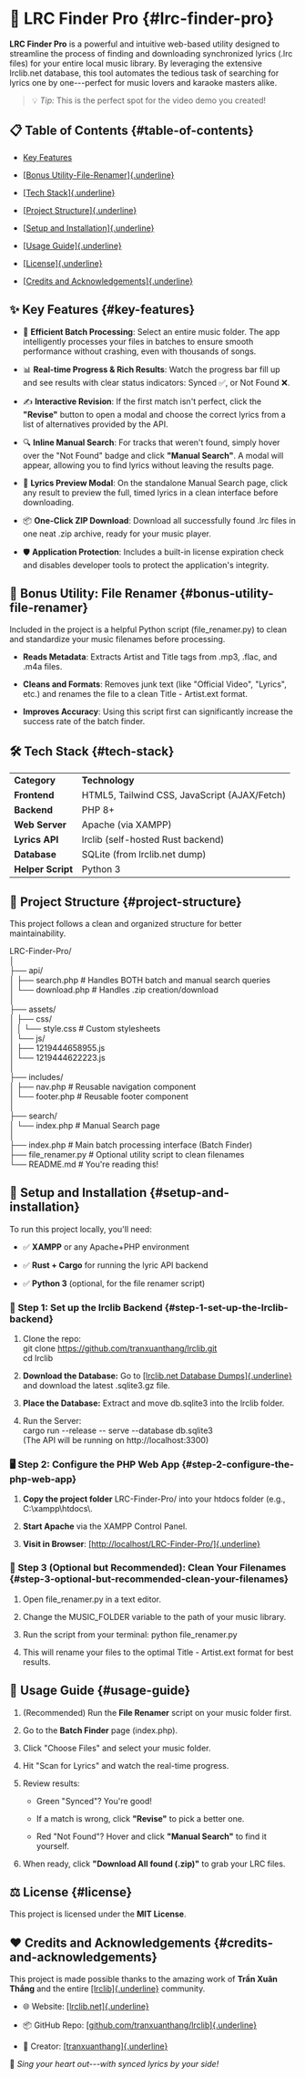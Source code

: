 # 🎵 LRC Finder Pro {#lrc-finder-pro}

**LRC Finder Pro** is a powerful and intuitive web-based utility
designed to streamline the process of finding and downloading
synchronized lyrics (.lrc files) for your entire local music library. By
leveraging the extensive lrclib.net database, this tool automates the
tedious task of searching for lyrics one by one---perfect for music
lovers and karaoke masters alike.

> 💡 *Tip:* This is the perfect spot for the video demo you created!

## 📋 Table of Contents {#table-of-contents}

- [Key Features](#key-features)

- [[Bonus
  Utility-File-Renamer]{.underline}](#bonus-utility-file-renamer)

- [[Tech Stack]{.underline}](#tech-stack)

- [[Project Structure]{.underline}](#project-structure)

- [[Setup and Installation]{.underline}](#setup-and-installation)

- [[Usage Guide]{.underline}](#usage-guide)

- [[License]{.underline}](#license)

- [[Credits and
  Acknowledgements]{.underline}](#credits-and-acknowledgements)

## ✨ Key Features {#key-features}

- 📂 **Efficient Batch Processing**: Select an entire music folder. The
  app intelligently processes your files in batches to ensure smooth
  performance without crashing, even with thousands of songs.

- 📊 **Real-time Progress & Rich Results**: Watch the progress bar fill
  up and see results with clear status indicators: Synced ✅, or Not
  Found ❌.

- ✍️ **Interactive Revision**: If the first match isn\'t perfect, click
  the **\"Revise\"** button to open a modal and choose the correct
  lyrics from a list of alternatives provided by the API.

- 🔍 **Inline Manual Search**: For tracks that weren\'t found, simply
  hover over the \"Not Found\" badge and click **\"Manual Search\"**. A
  modal will appear, allowing you to find lyrics without leaving the
  results page.

- 📄 **Lyrics Preview Modal**: On the standalone Manual Search page,
  click any result to preview the full, timed lyrics in a clean
  interface before downloading.

- 📦 **One-Click ZIP Download**: Download all successfully found .lrc
  files in one neat .zip archive, ready for your music player.

- 🛡️ **Application Protection**: Includes a built-in license expiration
  check and disables developer tools to protect the application\'s
  integrity.

## 🐍 Bonus Utility: File Renamer {#bonus-utility-file-renamer}

Included in the project is a helpful Python script (file_renamer.py) to
clean and standardize your music filenames before processing.

- **Reads Metadata**: Extracts Artist and Title tags from .mp3, .flac,
  and .m4a files.

- **Cleans and Formats**: Removes junk text (like \"Official Video\",
  \"Lyrics\", etc.) and renames the file to a clean Title - Artist.ext
  format.

- **Improves Accuracy**: Using this script first can significantly
  increase the success rate of the batch finder.

## 🛠️ Tech Stack {#tech-stack}

|                   |                                              |
|-------------------|----------------------------------------------|
| **Category**      | **Technology**                               |
| **Frontend**      | HTML5, Tailwind CSS, JavaScript (AJAX/Fetch) |
| **Backend**       | PHP 8+                                       |
| **Web Server**    | Apache (via XAMPP)                           |
| **Lyrics API**    | lrclib (self-hosted Rust backend)            |
| **Database**      | SQLite (from lrclib.net dump)                |
| **Helper Script** | Python 3                                     |

## 📁 Project Structure {#project-structure}

This project follows a clean and organized structure for better
maintainability.

LRC-Finder-Pro/  
│  
├── api/  
│ ├── search.php \# Handles BOTH batch and manual search queries  
│ └── download.php \# Handles .zip creation/download  
│  
├── assets/  
│ ├── css/  
│ │ └── style.css \# Custom stylesheets  
│ └── js/  
│ ├── 1219444658955.js  
│ └── 1219444622223.js  
│  
├── includes/  
│ ├── nav.php \# Reusable navigation component  
│ └── footer.php \# Reusable footer component  
│  
├── search/  
│ └── index.php \# Manual Search page  
│  
├── index.php \# Main batch processing interface (Batch Finder)  
├── file_renamer.py \# Optional utility script to clean filenames  
└── README.md \# You\'re reading this!

## 🚀 Setup and Installation {#setup-and-installation}

To run this project locally, you'll need:

- ✅ **XAMPP** or any Apache+PHP environment

- ✅ **Rust + Cargo** for running the lyric API backend

- ✅ **Python 3** (optional, for the file renamer script)

### 🔧 Step 1: Set up the lrclib Backend {#step-1-set-up-the-lrclib-backend}

1.  Clone the repo:  
    git clone https://github.com/tranxuanthang/lrclib.git  
    cd lrclib

2.  **Download the Database:** Go to [[lrclib.net Database
    Dumps]{.underline}](https://db-dumps.lrclib.net/lrclib-db-dump-20250718T081344Z.sqlite3.gz)
    and download the latest .sqlite3.gz file.

3.  **Place the Database:** Extract and move db.sqlite3 into the lrclib
    folder.

4.  Run the Server:  
    cargo run \--release \-- serve \--database db.sqlite3  
    (The API will be running on http://localhost:3300)

### 🖥️ Step 2: Configure the PHP Web App {#step-2-configure-the-php-web-app}

1.  **Copy the project folder** LRC-Finder-Pro/ into your htdocs folder
    (e.g., C:\xampp\htdocs\\.

2.  **Start Apache** via the XAMPP Control Panel.

3.  **Visit in Browser**:
    [[http://localhost/LRC-Finder-Pro/]{.underline}](http://localhost/lrc-finder-pro/)

### 🐍 Step 3 (Optional but Recommended): Clean Your Filenames {#step-3-optional-but-recommended-clean-your-filenames}

1.  Open file_renamer.py in a text editor.

2.  Change the MUSIC_FOLDER variable to the path of your music library.

3.  Run the script from your terminal: python file_renamer.py

4.  This will rename your files to the optimal Title - Artist.ext format
    for best results.

## 📖 Usage Guide {#usage-guide}

1.  (Recommended) Run the **File Renamer** script on your music folder
    first.

2.  Go to the **Batch Finder** page (index.php).

3.  Click \"Choose Files\" and select your music folder.

4.  Hit \"Scan for Lyrics\" and watch the real-time progress.

5.  Review results:

    - Green \"Synced\"? You\'re good!

    - If a match is wrong, click **\"Revise\"** to pick a better one.

    - Red \"Not Found\"? Hover and click **\"Manual Search\"** to find
      it yourself.

6.  When ready, click **\"Download All found (.zip)\"** to grab your LRC
    files.

## ⚖️ License {#license}

This project is licensed under the **MIT License**.

## ❤️ Credits and Acknowledgements {#credits-and-acknowledgements}

This project is made possible thanks to the amazing work of **Trần Xuân
Thắng** and the entire
[[lrclib]{.underline}](https://github.com/tranxuanthang/lrclib)
community.

- 🌐 Website: [[lrclib.net]{.underline}](https://lrclib.net/)

- 📦 GitHub Repo:
  [[github.com/tranxuanthang/lrclib]{.underline}](https://github.com/tranxuanthang/lrclib)

- 👤 Creator:
  [[tranxuanthang]{.underline}](https://github.com/tranxuanthang)

🎤 *Sing your heart out---with synced lyrics by your side!*
